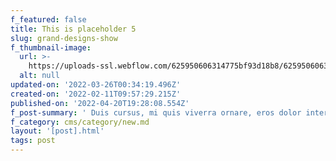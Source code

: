 ```yaml
---
f_featured: false
title: This is placeholder 5
slug: grand-designs-show
f_thumbnail-image:
  url: >-
    https://uploads-ssl.webflow.com/625950606314775bf93d18b8/6259506063147734813d191a_01img4.jpg
  alt: null
updated-on: '2022-03-26T00:34:19.496Z'
created-on: '2022-02-11T09:57:29.215Z'
published-on: '2022-04-20T19:28:08.554Z'
f_post-summary: ' Duis cursus, mi quis viverra ornare, eros dolor interdum nulla, ut commodo diam libero vitae erat. Aenean faucibus nibh et justo cursus id rutrum lorem imperdiet. Nunc ut sem vitae risus tristique posuere.'
f_category: cms/category/new.md
layout: '[post].html'
tags: post
---
```



